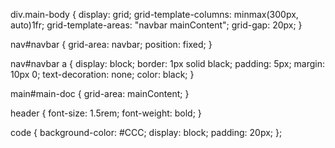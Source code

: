 div.main-body {
	display: grid;
	grid-template-columns: minmax(300px, auto)1fr;
	grid-template-areas: "navbar mainContent";
	grid-gap: 20px;
}

nav#navbar {
	grid-area: navbar;
	position: fixed;
}

nav#navbar a {
	display: block;
	border: 1px solid black;
	padding: 5px;
	margin: 10px 0;
	text-decoration: none;
	color: black;
}

main#main-doc {
	grid-area: mainContent;
}

header {
	font-size: 1.5rem;
	font-weight: bold;
}

code {
	background-color: #CCC;
	display: block;
	padding: 20px;
};


